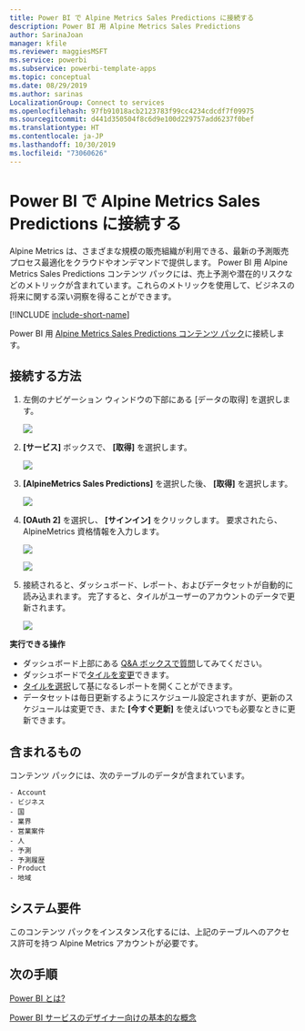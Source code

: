 ```yaml
---
title: Power BI で Alpine Metrics Sales Predictions に接続する
description: Power BI 用 Alpine Metrics Sales Predictions
author: SarinaJoan
manager: kfile
ms.reviewer: maggiesMSFT
ms.service: powerbi
ms.subservice: powerbi-template-apps
ms.topic: conceptual
ms.date: 08/29/2019
ms.author: sarinas
LocalizationGroup: Connect to services
ms.openlocfilehash: 97fb91018acb2123783f99cc4234cdcdf7f09975
ms.sourcegitcommit: d441d350504f8c6d9e100d229757add6237f0bef
ms.translationtype: HT
ms.contentlocale: ja-JP
ms.lasthandoff: 10/30/2019
ms.locfileid: "73060626"
---
```

# <a name="connect-to-alpine-metrics-sales-predictions-with-power-bi"></a>Power BI で Alpine Metrics Sales Predictions に接続する
Alpine Metrics は、さまざまな規模の販売組織が利用できる、最新の予測販売プロセス最適化をクラウドやオンデマンドで提供します。 Power BI 用 Alpine Metrics Sales Predictions コンテンツ パックには、売上予測や潜在的リスクなどのメトリックが含まれています。これらのメトリックを使用して、ビジネスの将来に関する深い洞察を得ることができます。 

[!INCLUDE [include-short-name](./includes/service-deprecate-content-packs.md)]

Power BI 用 [Alpine Metrics Sales Predictions コンテンツ パック](https://app.powerbi.com/getdata/services/alpine-metrics)に接続します。

## <a name="how-to-connect"></a>接続する方法
1. 左側のナビゲーション ウィンドウの下部にある [データの取得] を選択します。  
   
    ![](media/service-connect-to-alpine-metrics/getdata.png)
2. **[サービス]** ボックスで、 **[取得]** を選択します。  
   
    ![](media/service-connect-to-alpine-metrics/services.png)
3. **[AlpineMetrics Sales Predictions]** を選択した後、 **[取得]** を選択します。  
   
    ![](media/service-connect-to-alpine-metrics/alpine.png)
4. **[OAuth 2]** を選択し、 **[サインイン]** をクリックします。 要求されたら、AlpineMetrics 資格情報を入力します。
   
    ![](media/service-connect-to-alpine-metrics/creds.png)
   
    ![](media/service-connect-to-alpine-metrics/creds2.png)
5. 接続されると、ダッシュボード、レポート、およびデータセットが自動的に読み込まれます。 完了すると、タイルがユーザーのアカウントのデータで更新されます。
   
    ![](media/service-connect-to-alpine-metrics/dashboard.png)

**実行できる操作**

* ダッシュボード上部にある [Q&A ボックスで質問](consumer/end-user-q-and-a.md)してみてください。
* ダッシュボードで[タイルを変更](service-dashboard-edit-tile.md)できます。
* [タイルを選択](consumer/end-user-tiles.md)して基になるレポートを開くことができます。
* データセットは毎日更新するようにスケジュール設定されますが、更新のスケジュールは変更でき、また **[今すぐ更新]** を使えばいつでも必要なときに更新できます。

## <a name="whats-included"></a>含まれるもの
コンテンツ パックには、次のテーブルのデータが含まれています。  

    - Account    
    - ビジネス    
    - 国    
    - 業界    
    - 営業案件  
    - 人  
    - 予測    
    - 予測履歴    
    - Product  
    - 地域    

## <a name="system-requirements"></a>システム要件
このコンテンツ パックをインスタンス化するには、上記のテーブルへのアクセス許可を持つ Alpine Metrics アカウントが必要です。

## <a name="next-steps"></a>次の手順
[Power BI とは?](fundamentals/power-bi-overview.md)

[Power BI サービスのデザイナー向けの基本的な概念](service-basic-concepts.md)

